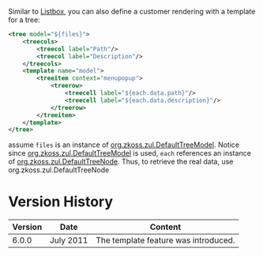 Similar to
[Listbox]({{site.baseurl}}/zk_dev_ref/mvc/view/template/listbox_template),
you can also define a customer rendering with a template for a tree:

```xml
<tree model="${files}">
    <treecols>
        <treecol label="Path"/>
        <treecol label="Description"/>
    </treecols>
    <template name="model">
        <treeitem context="menupopup">
            <treerow>
                <treecell label="${each.data.path}"/>
                <treecell label="${each.data.description}"/>
            </treerow>
        </treeitem>
    </template>
</tree>
```

assume `files` is an instance of
[org.zkoss.zul.DefaultTreeModel](https://www.zkoss.org/javadoc/latest/zk/org/zkoss/zul/DefaultTreeModel.html). Notice since
[org.zkoss.zul.DefaultTreeModel](https://www.zkoss.org/javadoc/latest/zk/org/zkoss/zul/DefaultTreeModel.html) is used, `each`
references an instance of
[org.zkoss.zul.DefaultTreeNode](https://www.zkoss.org/javadoc/latest/zk/org/zkoss/zul/DefaultTreeNode.html). Thus, to retrieve the
real data, use
<javadoc method="getData()">org.zkoss.zul.DefaultTreeNode</javadoc>

# Version History

| Version | Date      | Content                              |
|---------|-----------|--------------------------------------|
| 6.0.0   | July 2011 | The template feature was introduced. |
